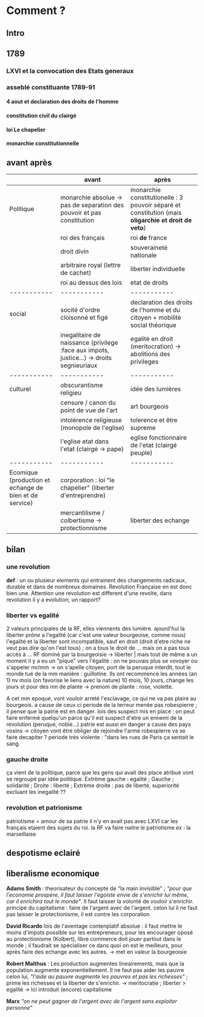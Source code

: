 # Comment ?

## Intro

## 1789

### LXVI et la convocation des Etats generaux

### asseblé constituante 1789-91

#### 4 aout et declaration des droits de l'homme

#### constitution civil du clairgé

#### loi Le chapelier

#### monarchie constitutionnelle

## avant après

|           |   avant   |   après   |
|-----------|-----------|-----------|
| Politique | monarchie absolue -> pas de separation des pouvoir et pas constitution | monarchie constitutionelle : 3 pouvoir séparé et constitution (mais **oligarchie et droit de veto**) |
| | roi des français | roi **de** france |
| | droit divin | souveraineté nationale |
| | arbitraire royal (lettre de cachet) | liberter individuelle |
| | roi au dessus des lois | etat de droits |
|-----------|-----------|-----------|
| social | socité d'ordre cloisonné et figé | declaration des droits de l'homme et du citoyen + mobilité social théorique|
| | inegalitaire de naissance (privilege :face aux impots, justice...) -> droits segnieuriaux | egalité en droit (meritocration) -> abolitions des privileges |
|-----------|-----------|-----------|
| culturel | obscurantisme religieu | idée des lumières |
| |  censure / canon du point de vue de l'art | art bourgeois |
| | intolérence religieuse (monopole de l'eglise) | tolerence et être supreme |
| | l'eglise etat dans l'etat (clairgé -> pape) | eglise fonctionnaire de l'etat (clairgé peuple) |
|-----------|-----------|-----------|
| Ecomique (production et echange de bien et de service) | corporation : loi "le chapelier" (liberter d'entreprendre) |
| | mercantilisme / colbertisme -> protectionnisme | liberter des echange |

## bilan

### une revolution

**def** : un ou plusieur elements qui entrainent des changements radicaux, durable et dans de nombreux domaines. Revolution Française en est donc bien une. Attention une revolution est different d'une revolte, dans revolution il y a evolution, un rapport?

### liberter vs egalité

2 valeurs principales de la RF, elles viennents des lumière.
ajourd'hui la liberter prône a l'egalité (car c'est une valeur bourgeoise, comme nous)
l'egalité et la liberter sont incompatible, sauf en droit (droit d'etre riche ne veut pas dire qu'on l'est tous) ; on a tous le droit de ... mais on a pas tous accès à ...
RF dominé par la bourgeoisie -> liberter | mais tout de même a un moment il y a eu un "pique" vers l'égalité :
on ne pouvais plus se vovoyer ou s'appeler mr/mm -> on s'apelle citoyen, port de la peruque interdit, tout le monde tué de la mm manière : guillotine.
Ils ont recommencé les années (an 1) nv mois (on favorise le liens avec la nature) 10 mois, 10 jours, change les jours st pour des nm de plante -> prenom de plante : rose, violette.

A cet mm epoque, vont vouloir arreté l'esclavage, ce qui ne va pas plaire au bourgeois. a cause de ceux ci periode de la terreur menée pas robespierre ; il pense que la patrie est en danger.
lois des suspect mis en place : on peut faire enfermé quelqu'un parce qu'il est suspect d'etre un ennemi de la revolution (peruque, noble...) patrie est aussi en danger a cause des pays vosins -> citoyen vont être obliger de rejoindre l'armé
robespierre va se faire decapiter ? periode très violente : "dans les rues de Paris ça sentait le sang.

### gauche droite

ça vient de la politique, parce que les gens qui avait des place atribué vont se regroupé par idée politique.
Extrème gauche : egalité ; Gauche ; solidarité ; Droite : liberté ; Extrème droite : pas de liberté, superiorité excluant les inegalité ??

### revolution et patrionisme

patriotisme = amour de sa patrie
il n'y en avait pas avec LXVI car les français etaient des sujets du roi.
la RF va faire naitre le patriotisme
*ex* : la marseillaise

## despotisme eclairé

## liberalisme economique

**Adams Smith** : theorisateur du concepte de "la main invisible" ; *"pour que l'economie prospère, il faut laisser l'egoiste envie de s'enrichir lui même, car il enrichira tout le monde"*. Il faut laisser la volonté de vouloir s'enrichir.
principe du capitalisme : faire de l'argent avec de l'argent.
celon lui il ne faut pas laisser le protectionisme, il est contre les corporation

**David Ricardo** lois de l'aventage contenplatif absolue : il faut mettre le moins d'impots possible sur les entrepreneurs, pour les encourager
oposé au protectionisme (Kolbert), libre commerce doit jouer partout dans le monde ; il faudrait se spécialiser ce dans quoi on est le meilleurs, pour après faire des echange avec les autres. -> met en valeur la bourgeoisie

**Robert Malthus** : Les production augmentes lineairements, mais que la population augmente exponentiellement.
Il ne faut pas aider les pauvre celon lui, *"l'aide au pauvre augmente les pauvres et pas les richesses"* ; prime les richesses et la liberter de s'enrichir.
-> meritocratie ; liberter > egalité
-> Ici introduit (encore) capitalisme

**Marx** *"on ne peut gagner de l'argent avec de l'argent sans exploiter personne"*
